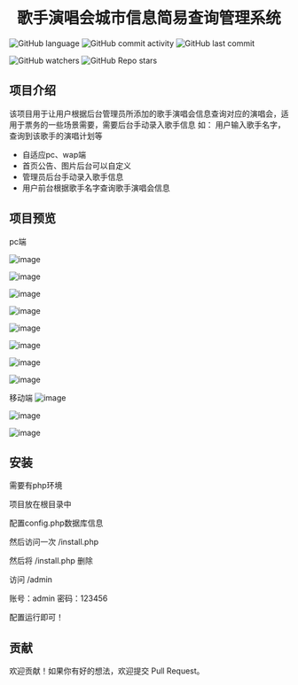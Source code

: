 <h1 align="center">歌手演唱会城市信息简易查询管理系统</h1>

 ![GitHub language](https://img.shields.io/github/languages/top/weidong-repo/singerConcertCityInformationQueryManagementSystem) 
 ![GitHub commit activity](https://img.shields.io/github/commit-activity/t/weidong-repo/singerConcertCityInformationQueryManagementSystem) 
 ![GitHub last commit](https://img.shields.io/github/last-commit/weidong-repo/singerConcertCityInformationQueryManagementSystem)

![GitHub watchers](https://img.shields.io/github/watchers/weidong-repo/singerConcertCityInformationQueryManagementSystem) 
![GitHub Repo stars](https://img.shields.io/github/stars/2911396166/singerConcertCityInformationQueryManagementSystem)  


## 项目介绍

该项目用于让用户根据后台管理员所添加的歌手演唱会信息查询对应的演唱会，适用于票务的一些场景需要，需要后台手动录入歌手信息
如：
用户输入歌手名字，查询到该歌手的演唱计划等
- 自适应pc、wap端
- 首页公告、图片后台可以自定义
- 管理员后台手动录入歌手信息
- 用户前台根据歌手名字查询歌手演唱会信息

## 项目预览

pc端

![image](https://github.com/user-attachments/assets/fb2990f3-c7ca-4c46-ba67-a378f65594f8)


![image](https://github.com/user-attachments/assets/c3b4308b-8eb2-4ae9-9f37-c1b39be2bf09)

![image](https://github.com/user-attachments/assets/4dcf68a7-589d-4243-be2e-99fefee6c59d)

![image](https://github.com/user-attachments/assets/ac06ada4-fabd-4675-b433-cf48d3b6cca8)

![image](https://github.com/user-attachments/assets/1c54b5aa-a496-4af6-abbb-7d9df4c9ce20)

![image](https://github.com/user-attachments/assets/b2ded004-ec57-4d53-8635-cb23c14856e7)

![image](https://github.com/user-attachments/assets/299afa50-066e-4f32-a8de-c29261776739)

![image](https://github.com/user-attachments/assets/8eb121d5-1a38-4628-82f4-0e23485e44be)

移动端
![image](https://github.com/user-attachments/assets/ce091924-8121-4333-8b4e-25a5535146e4)

![image](https://github.com/user-attachments/assets/005d4978-72b5-404e-9c9a-8c0fdad396f7)

![image](https://github.com/user-attachments/assets/3c9f2495-dcd1-4129-8458-25113ccb59e6)






## 安装

需要有php环境

项目放在根目录中

配置config.php数据库信息

然后访问一次 /install.php

然后将 /install.php 删除

访问 /admin

账号：admin  密码：123456

配置运行即可！


## 贡献

欢迎贡献！如果你有好的想法，欢迎提交 Pull Request。
